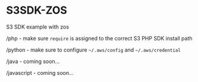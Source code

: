 # S3SDK-ZOS
S3 SDK example with zos

/php - make sure `require` is assigned to the correct S3 PHP SDK install path

/python - make sure to configure `~/.aws/config` and `~/.aws/credential`

/java - coming soon...

/javascript - coming soon...

